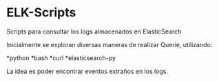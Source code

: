 # ELK-Scripts
Scripts para consultar los logs almacenados en ElasticSearch

Inicialmente se exploran diversas maneras de realizar Querie, utilizando:

*python
*bash
*curl
*elasticsearch-py

La idea es poder encontrar eventos extraños en los logs.
